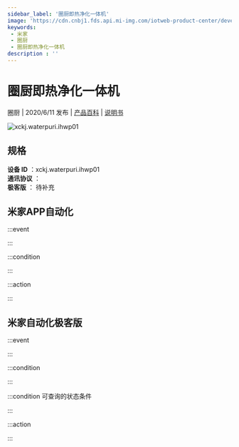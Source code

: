 ```yaml
---
sidebar_label: '圈厨即热净化一体机'
image: 'https://cdn.cnbj1.fds.api.mi-img.com/iotweb-product-center/developer_1576550310357iPIpylTq.png?GalaxyAccessKeyId=AKVGLQWBOVIRQ3XLEW&Expires=9223372036854775807&Signature=oAqE+WnspNHFDWos2DcJiKMVfm8='
keywords: 
 - 米家
 - 圈厨
 - 圈厨即热净化一体机
description : ''
---
```

# 圈厨即热净化一体机

圈厨 | 2020/6/11 发布 | [产品百科](https://home.mi.com/webapp/content/baike/product/index.html?model=xckj.waterpuri.ihwp01/) | [说明书](https://home.mi.com/views/introduction.html?model=xckj.waterpuri.ihwp01&region=cn)

![xckj.waterpuri.ihwp01](https://cdn.cnbj1.fds.api.mi-img.com/iotweb-product-center/developer_1576550310357iPIpylTq.png?GalaxyAccessKeyId=AKVGLQWBOVIRQ3XLEW&Expires=9223372036854775807&Signature=oAqE+WnspNHFDWos2DcJiKMVfm8=)

## 规格  
> 
**设备 ID** ：xckj.waterpuri.ihwp01  
**通讯协议** ：  
**极客版**  ： 待补充 


## 米家APP自动化  

:::event  

:::

:::condition  

:::

:::action   

:::

## 米家自动化极客版  

:::event  

:::

:::condition  

:::

:::condition 可查询的状态条件  

:::

:::action  

:::

        
